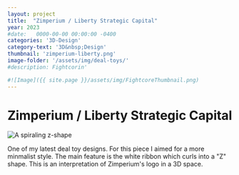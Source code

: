 ```yaml
---
layout: project
title:  "Zimperium / Liberty Strategic Capital"
year: 2023
#date:   0000-00-00 00:00:00 -0400
categories: '3D-Design'
category-text: '3D&nbsp;Design'
thumbnail: 'zimperium-liberty.png'
image-folder: '/assets/img/deal-toys/'
#description: Fightcorin'

#![Image]({{ site.page }}/assets/img/FightcoreThumbnail.png)
---
```


<h1>Zimperium / Liberty Strategic Capital</h1>

<img src="{{ page.image-folder }}zimperium-liberty.png" alt="A spiraling z-shape">

<p>
One of my latest deal toy designs.  For this piece I aimed for a more minmalist style.  The main feature is the white ribbon which curls into a "Z" shape.  This is an interpretation of Zimperium's logo in a 3D space.
</p>


<style type="text/css">
    a.toolbar {
      color: wheat;
      background-color: #f44336;
      padding: 14px 25px;
      display: inline-block;
    }
    a.pika-button {
        color: wheat;
        background-color:rgb(59, 149, 39);
        padding: 14px 25px;
        display: inline-block; 
    }

    li.citation {
        margin-bottom: 10px;
    }
</style>